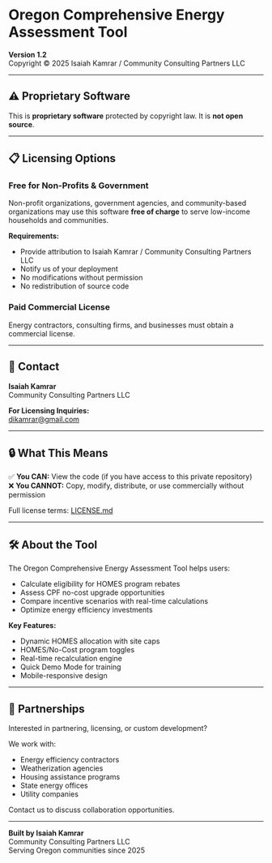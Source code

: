 # Oregon Comprehensive Energy Assessment Tool

**Version 1.2**  
Copyright © 2025 Isaiah Kamrar / Community Consulting Partners LLC

---

## ⚠️ Proprietary Software

This is **proprietary software** protected by copyright law. It is **not open source**.

---

## 📋 Licensing Options

### Free for Non-Profits & Government
Non-profit organizations, government agencies, and community-based organizations may use this software **free of charge** to serve low-income households and communities.

**Requirements:**
- Provide attribution to Isaiah Kamrar / Community Consulting Partners LLC
- Notify us of your deployment
- No modifications without permission
- No redistribution of source code

### Paid Commercial License
Energy contractors, consulting firms, and businesses must obtain a commercial license.

---

## 📧 Contact

**Isaiah Kamrar**  
Community Consulting Partners LLC

**For Licensing Inquiries:**  
dikamrar@gmail.com

---

## 🔒 What This Means

✅ **You CAN:** View the code (if you have access to this private repository)  
❌ **You CANNOT:** Copy, modify, distribute, or use commercially without permission

Full license terms: [LICENSE.md](./LICENSE.md)

---

## 🛠 About the Tool

The Oregon Comprehensive Energy Assessment Tool helps users:
- Calculate eligibility for HOMES program rebates
- Assess CPF no-cost upgrade opportunities
- Compare incentive scenarios with real-time calculations
- Optimize energy efficiency investments

**Key Features:**
- Dynamic HOMES allocation with site caps
- HOMES/No-Cost program toggles
- Real-time recalculation engine
- Quick Demo Mode for training
- Mobile-responsive design

---

## 🤝 Partnerships

Interested in partnering, licensing, or custom development?

We work with:
- Energy efficiency contractors
- Weatherization agencies
- Housing assistance programs
- State energy offices
- Utility companies

Contact us to discuss collaboration opportunities.

---

**Built by Isaiah Kamrar**  
Community Consulting Partners LLC  
Serving Oregon communities since 2025
